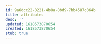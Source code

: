 ```yaml
---
id: 9a6dcc22-8221-4b8a-8bd9-7bb4587c864b
title: attributes
desc: ''
updated: 1618573870654
created: 1618573870654
stub: true
---
```


